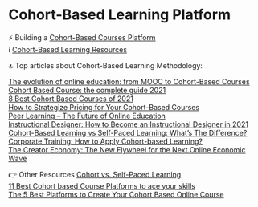 # Cohort-Based Learning Platform

⚡  Building a [Cohort-Based Courses Platform](https://www.teachfloor.com/)<br />
ℹ️  [Cohort-Based Learning Resources](https://blog.teachfloor.com/)<br />

🔝 Top articles about Cohort-Based Learning Methodology:

[The evolution of online education: from MOOC to Cohort-Based Courses](https://blog.teachfloor.com/evolution-online-education-cohort-based-courses/)<br />
[Cohort Based Course: the complete guide 2021](https://blog.teachfloor.com/cohort-based-course-the-complete-guide-2021/)<br />
[8 Best Cohort Based Courses of 2021](https://blog.teachfloor.com/8-best-cohort-based-courses-of-2021/)<br />
[How to Strategize Pricing for Your Cohort-Based Courses](https://blog.teachfloor.com/pricing-strategies-for-your-cohort-based-courses/)<br />
[Peer Learning – The Future of Online Education](https://blog.teachfloor.com/peer-learning-the-future-of-online-education/)<br />
[Instructional Designer: How to Become an Instructional Designer in 2021](https://blog.teachfloor.com/how-to-become-an-instructional-designer/)<br />
[Cohort-Based Learning vs Self-Paced Learning: What’s The Difference?](https://blog.teachfloor.com/cohort-based-learning-vs-self-paced-learning/)<br />
[Corporate Training: How to Apply Cohort-based Learning?](https://blog.teachfloor.com/corporate-training-how-to-apply-cohort-based-learning/)<br />
[The Creator Economy: The New Flywheel for the Next Online Economic Wave](https://blog.teachfloor.com/the-creator-economy-the-new-flywheel-for-the-next-online-economic-wave/)<br />

👉 Other Resources
[Cohort vs. Self-Paced Learning](https://online.wharton.upenn.edu/blog/cohort-vs-self-paced-learning/)<br />
[11 Best Cohort based Course Platforms to ace your skills](https://logicranks.com/blog/best-cohort-based-course-platforms-to-ace-your-skills/)<br />
[The 5 Best Platforms to Create Your Cohort Based Online Course](https://medium.com/swlh/the-4-best-platforms-to-create-your-cohort-based-online-course-96de7d2906ff)

